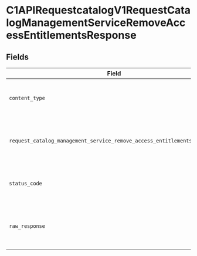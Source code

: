 # C1APIRequestcatalogV1RequestCatalogManagementServiceRemoveAccessEntitlementsResponse


## Fields

| Field                                                                                                                                                                          | Type                                                                                                                                                                           | Required                                                                                                                                                                       | Description                                                                                                                                                                    |
| ------------------------------------------------------------------------------------------------------------------------------------------------------------------------------ | ------------------------------------------------------------------------------------------------------------------------------------------------------------------------------ | ------------------------------------------------------------------------------------------------------------------------------------------------------------------------------ | ------------------------------------------------------------------------------------------------------------------------------------------------------------------------------ |
| `content_type`                                                                                                                                                                 | *Optional[str]*                                                                                                                                                                | :heavy_check_mark:                                                                                                                                                             | HTTP response content type for this operation                                                                                                                                  |
| `request_catalog_management_service_remove_access_entitlements_response`                                                                                                       | [Optional[shared.RequestCatalogManagementServiceRemoveAccessEntitlementsResponse]](undefined/models/shared/requestcatalogmanagementserviceremoveaccessentitlementsresponse.md) | :heavy_minus_sign:                                                                                                                                                             | Empty response with a status code indicating success.                                                                                                                          |
| `status_code`                                                                                                                                                                  | *Optional[int]*                                                                                                                                                                | :heavy_check_mark:                                                                                                                                                             | HTTP response status code for this operation                                                                                                                                   |
| `raw_response`                                                                                                                                                                 | [requests.Response](https://requests.readthedocs.io/en/latest/api/#requests.Response)                                                                                          | :heavy_minus_sign:                                                                                                                                                             | Raw HTTP response; suitable for custom response parsing                                                                                                                        |